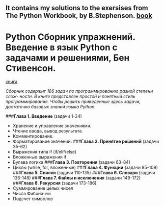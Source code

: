 It contains my solutions to the exersises from The Python Workbook, by B.Stephenson.
[book](https://link.springer.com/book/10.1007/978-3-319-14240-1)
<br>
---
# Python Сборник упражнений. Введение в язык Python с задачами и решениями, Бен Стивенсон.
[книга](https://znanium.ru/catalog/document?id=446471)
<br>


*Сборник содержит 186 задач по программированию разной степени слож-
ности. В книге представлен простой и понятный стиль программирования. Чтобы решить приведенные здесь задачи, достаточно базовых знаний языка Python.*

###**Глава 1. Введение** (задачи 1-34)
- Хранение и управление значениями.
- Чтение ввода, вывод результата.
- Комментирование.
- Форматирование значений.
###**Глава 2. Принятие решений** (задачи 35-62)
- Выражения типа if (if/elif/else)
- Вложенные выражения if
- Булева логика
###**Глава 3. Повторения** (задачи 63-84)
- Циклы (while, for, вложенные)
###**Глава 4. Функции** (задачи 85-109)
###**Глава 5. Списки** (задачи 110-135)
###**Глава 6. Словари** (задачи 136-148)
###**Глава 7. Файлы и исключения** (задачи 149-172)
###**Глава 8. Рекурсия** (задачи 173-186)
- Суммирование целых чисел
- Числа Фибоначчи
- Подсчет символов
